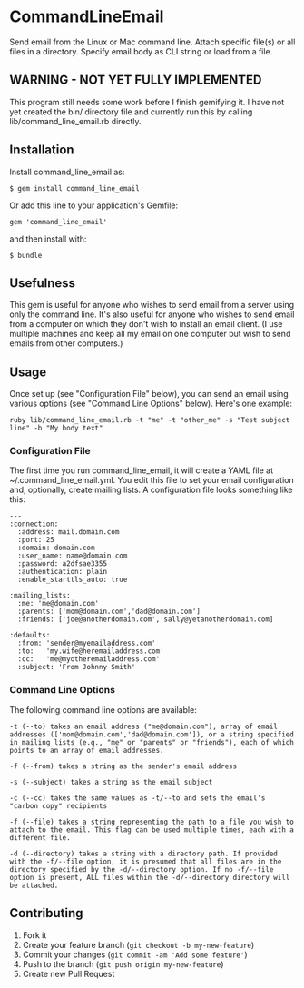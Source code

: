 # CommandLineEmail

Send email from the Linux or Mac command line. Attach specific file(s) or all files in a directory. Specify email body as CLI string or load from a file.

## WARNING - NOT YET FULLY IMPLEMENTED

This program still needs some work before I finish gemifying it. I have not yet created the bin/ directory file and currently run this by calling lib/command_line_email.rb directly.

## Installation

Install command_line_email as:

    $ gem install command_line_email

Or add this line to your application's Gemfile:

    gem 'command_line_email'

and then install with:

    $ bundle

## Usefulness

This gem is useful for anyone who wishes to send email from a server using only the command line. It's also useful for anyone who wishes to send email from a computer on which they don't wish to install an email client. (I use multiple machines and keep all my email on one computer but wish to send emails from other computers.)

## Usage

Once set up (see "Configuration File" below), you can send an email using various options (see "Command Line Options" below). Here's one example:

    ruby lib/command_line_email.rb -t "me" -t "other_me" -s "Test subject line" -b "My body text"

### Configuration File

The first time you run command_line_email, it will create a YAML file at ~/.command_line_email.yml. You edit this file to set your email configuration and, optionally, create mailing lists. A configuration file looks something like this:

    ---
    :connection:
      :address: mail.domain.com
      :port: 25
      :domain: domain.com
      :user_name: name@domain.com
      :password: a2dfsae3355
      :authentication: plain
      :enable_starttls_auto: true

    :mailing_lists:
      :me: 'me@domain.com'
      :parents: ['mom@domain.com','dad@domain.com']
      :friends: ['joe@anotherdomain.com','sally@yetanotherdomain.com]

    :defaults:
      :from: 'sender@myemailaddress.com'
      :to:   'my.wife@heremailaddress.com'
      :cc:   'me@myotheremailaddress.com'
      :subject: 'From Johnny Smith'

### Command Line Options

The following command line options are available:

    -t (--to) takes an email address ("me@domain.com"), array of email addresses (['mom@domain.com','dad@domain.com']), or a string specified in mailing_lists (e.g., "me" or "parents" or "friends"), each of which points to an array of email addresses.

    -f (--from) takes a string as the sender's email address

    -s (--subject) takes a string as the email subject

    -c (--cc) takes the same values as -t/--to and sets the email's "carbon copy" recipients

    -f (--file) takes a string representing the path to a file you wish to attach to the email. This flag can be used multiple times, each with a different file.

    -d (--directory) takes a string with a directory path. If provided with the -f/--file option, it is presumed that all files are in the directory specified by the -d/--directory option. If no -f/--file option is present, ALL files within the -d/--directory directory will be attached.

## Contributing

1. Fork it
2. Create your feature branch (`git checkout -b my-new-feature`)
3. Commit your changes (`git commit -am 'Add some feature'`)
4. Push to the branch (`git push origin my-new-feature`)
5. Create new Pull Request

